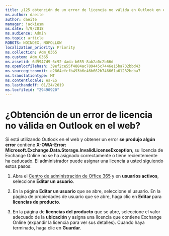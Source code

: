 ```yaml
---
title: ¿125 obtención de un error de licencia no válida en Outlook en el web?
ms.author: daeite
author: daeite
manager: jackiesm
ms.date: 4/9/2018
ms.audience: Admin
ms.topic: article
ROBOTS: NOINDEX, NOFOLLOW
localization_priority: Priority
ms.collection: Adm_O365
ms.custom: Adm_O365
ms.assetid: 6d9947d9-6c92-4ada-b655-8ab2a0c2b66d
ms.openlocfilehash: 39ef2ce55f4884ac789445c7446e15ba732bbd43
ms.sourcegitcommit: e2864efcfb493b6e46b662b746661a61232bdba7
ms.translationtype: MT
ms.contentlocale: es-ES
ms.lasthandoff: 01/24/2019
ms.locfileid: "29490920"
---
```

# <a name="getting-an-invalid-license-error-in-outlook-on-the-web"></a>¿Obtención de un error de licencia no válida en Outlook en el web?

Si está utilizando Outlook en el web y obtener un error **se produjo algún error** contiene **X-OWA-Error: Microsoft.Exchange.Data.Storage.InvalidLicenseException**, su licencia de Exchange Online no se ha asignado correctamente o tiene recientemente ha caducado. El administrador puede asignar una licencia a usted siguiendo estos pasos:
  
1. Abra el [Centro de administración de Office 365](https://portal.office.com/adminportal/home#/homepage) y en **usuarios activos**, seleccione **Editar un usuario**.
    
2. En la página **Editar un usuario** que se abre, seleccione el usuario. En la página de propiedades de usuario que se abre, haga clic en **Editar** para **licencias de producto**.
    
3. En la página de **licencias del producto** que se abre, seleccione el valor adecuado de la **ubicación** y asigna una licencia que contiene Exchange Online (expandir la licencia para ver sus detalles). Cuando haya terminado, haga clic en **Guardar**.
    

